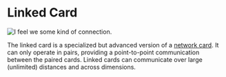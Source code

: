 # Linked Card

![I feel we some kind of connection.](oredict:opencomputers:linkedCard)

The linked card is a specialized but advanced version of a [network card](lanCard.md). It can only operate in pairs, providing a point-to-point communication between the paired cards. Linked cards can communicate over large (unlimited) distances and across dimensions. 